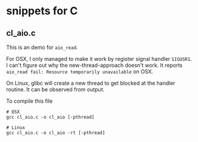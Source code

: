 # snippets for C

## cl_aio.c
This is an demo for `aio_read`.

For OSX, I only managed to make it work by register signal handler `SIGUSR1`. I can't figure out why the new-thread-approach doesn't work. It reports `aio_read fail: Resource temporarily unavailable` on OSX.

On Linux, glibc will create a new thread to get blocked at the handler routine. It can be observed from output.

To compile this file

    # OSX
    gcc cl_aio.c -o cl_aio [-pthread]
    
    # Linux
    gcc cl_aio.c -o cl_aio -rt [-pthread]
